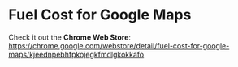 # Fuel Cost for Google Maps

Check it out the **Chrome Web Store**:  
https://chrome.google.com/webstore/detail/fuel-cost-for-google-maps/kjeednpebhfpkojegkfmdlgkokkafo
